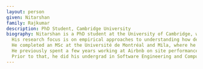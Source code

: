 ```yaml
---
layout: person
given: Nitarshan
family: Rajkumar
description: PhD Student, Cambridge University
biography: Nitarshan is a PhD student at the University of Cambridge, where he is advised by Ferenc Huszár and David Krueger, and generously funded by a scholarship from Twitter.
  His research focus is on empirical approaches to understanding how deep learning works, especially at scale, and he is also interested in policy considerations for the responsible development of AGI.
  He completed an MSc at the Université de Montréal and Mila, where he was advised by Laurent Charlin and worked at the intersection of self-supervised learning and deep reinforcement learning.
  He previously spent a few years working at Airbnb on site performance and anti-fraud initiatives.
  Prior to that, he did his undergrad in Software Engineering and Computer Science at the University of Waterloo, where he had the opportunity to study on exchange at the Hong Kong University of Science and Technology, and to work at startups in Toronto and San Francisco as well as a financial services firm in New York.
---
```

